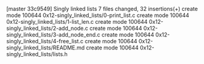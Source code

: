 [master 33c9549] Singly linked lists
 7 files changed, 32 insertions(+)
 create mode 100644 0x12-singly_linked_lists/0-print_list.c
 create mode 100644 0x12-singly_linked_lists/1-list_len.c
 create mode 100644 0x12-singly_linked_lists/2-add_node.c
 create mode 100644 0x12-singly_linked_lists/3-add_node_end.c
 create mode 100644 0x12-singly_linked_lists/4-free_list.c
 create mode 100644 0x12-singly_linked_lists/README.md
 create mode 100644 0x12-singly_linked_lists/lists.h

